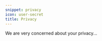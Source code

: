```yaml
---
snippet: privacy
icon: user-secret
title: Privacy
---
```


We are very concerned about your privacy...
